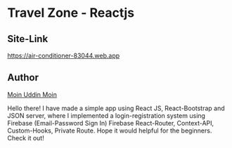 # Travel Zone - Reactjs

## Site-Link

https://air-conditioner-83044.web.app

## Author

[Moin Uddin Moin][author]

[author]: https://github.com/samratmoin/

Hello there! I have made a simple app using React JS, React-Bootstrap and JSON server, where I implemented a login-registration system using Firebase (Email-Password Sign In) Firebase React-Router, Context-API, Custom-Hooks, Private Route. Hope it would helpful for the beginners. Check it out!
